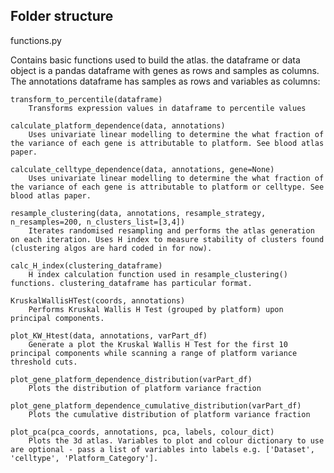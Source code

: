 ## Folder structure

functions.py

Contains basic functions used to build the atlas. the dataframe or data object is a pandas dataframe with genes as rows and samples as columns. The annotations dataframe has samples as rows and variables as columns:

	transform_to_percentile(dataframe)
		Transforms expression values in dataframe to percentile values

	calculate_platform_dependence(data, annotations)
		Uses univariate linear modelling to determine the what fraction of the variance of each gene is attributable to platform. See blood atlas paper. 

	calculate_celltype_dependence(data, annotations, gene=None)	
		Uses univariate linear modelling to determine the what fraction of the variance of each gene is attributable to platform or celltype. See blood atlas paper.

	resample_clustering(data, annotations, resample_strategy, n_resamples=200, n_clusters_list=[3,4])
		Iterates randomised resampling and performs the atlas generation on each iteration. Uses H index to measure stability of clusters found (clustering algos are hard coded in for now).

	calc_H_index(clustering_dataframe)
		H index calculation function used in resample_clustering() functions. clustering_dataframe has particular format.

	KruskalWallisHTest(coords, annotations)
		Performs Kruskal Wallis H Test (grouped by platform) upon principal components. 

	plot_KW_Htest(data, annotations, varPart_df)
		Generate a plot the Kruskal Wallis H Test for the first 10 principal components while scanning a range of platform variance threshold cuts.

	plot_gene_platform_dependence_distribution(varPart_df)
		Plots the distribution of platform variance fraction

	plot_gene_platform_dependence_cumulative_distribution(varPart_df)
		Plots the cumulative distribution of platform variance fraction

	plot_pca(pca_coords, annotations, pca, labels, colour_dict)
		Plots the 3d atlas. Variables to plot and colour dictionary to use are optional - pass a list of variables into labels e.g. ['Dataset', 'celltype', 'Platform_Category']. 



 
